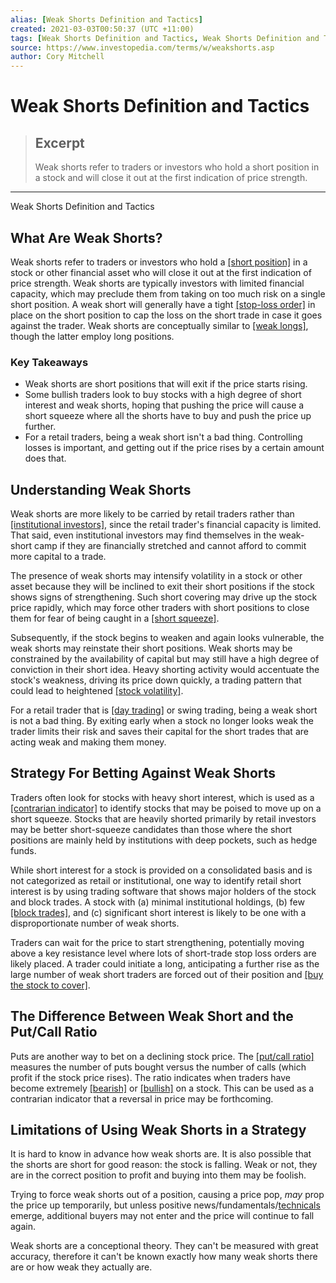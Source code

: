 ```yaml
---
alias: [Weak Shorts Definition and Tactics]
created: 2021-03-03T00:50:37 (UTC +11:00)
tags: [Weak Shorts Definition and Tactics, Weak Shorts Definition and Tactics]
source: https://www.investopedia.com/terms/w/weakshorts.asp
author: Cory Mitchell
---
```


# Weak Shorts Definition and Tactics

> ## Excerpt
> Weak shorts refer to traders or investors who hold a short position in a stock and will close it out at the first indication of price strength.

---

Weak Shorts Definition and Tactics
## What Are Weak Shorts?

Weak shorts refer to traders or investors who hold a [[short position]](https://www.investopedia.com/terms/s/short.asp) in a stock or other financial asset who will close it out at the first indication of price strength. Weak shorts are typically investors with limited financial capacity, which may preclude them from taking on too much risk on a single short position. A weak short will generally have a tight [[stop-loss order]](https://www.investopedia.com/terms/s/stop-lossorder.asp) in place on the short position to cap the loss on the short trade in case it goes against the trader. Weak shorts are conceptually similar to [[weak longs]](https://www.investopedia.com/terms/w/weaklongs.asp), though the latter employ long positions.

### Key Takeaways

-   Weak shorts are short positions that will exit if the price starts rising.
-   Some bullish traders look to buy stocks with a high degree of short interest and weak shorts, hoping that pushing the price will cause a short squeeze where all the shorts have to buy and push the price up further.
-   For a retail traders, being a weak short isn't a bad thing. Controlling losses is important, and getting out if the price rises by a certain amount does that.

## Understanding Weak Shorts

Weak shorts are more likely to be carried by retail traders rather than [[institutional investors]](https://www.investopedia.com/terms/i/institutionalinvestor.asp), since the retail trader's financial capacity is limited. That said, even institutional investors may find themselves in the weak-short camp if they are financially stretched and cannot afford to commit more capital to a trade.

The presence of weak shorts may intensify volatility in a stock or other asset because they will be inclined to exit their short positions if the stock shows signs of strengthening. Such short covering may drive up the stock price rapidly, which may force other traders with short positions to close them for fear of being caught in a [[short squeeze]](https://www.investopedia.com/terms/s/shortsqueeze.asp).

Subsequently, if the stock begins to weaken and again looks vulnerable, the weak shorts may reinstate their short positions. Weak shorts may be constrained by the availability of capital but may still have a high degree of conviction in their short idea. Heavy shorting activity would accentuate the stock's weakness, driving its price down quickly, a trading pattern that could lead to heightened [[stock volatility]](https://www.investopedia.com/terms/v/volatility.asp).

For a retail trader that is [[day trading]](https://www.investopedia.com/articles/trading/09/how-to-trade-for-a-living.asp) or swing trading, being a weak short is not a bad thing. By exiting early when a stock no longer looks weak the trader limits their risk and saves their capital for the short trades that are acting weak and making them money.

## Strategy For Betting Against Weak Shorts

Traders often look for stocks with heavy short interest, which is used as a [[contrarian indicator]](https://www.investopedia.com/terms/c/contrarian.asp) to identify stocks that may be poised to move up on a short squeeze. Stocks that are heavily shorted primarily by retail investors may be better short-squeeze candidates than those where the short positions are mainly held by institutions with deep pockets, such as hedge funds.

While short interest for a stock is provided on a consolidated basis and is not categorized as retail or institutional, one way to identify retail short interest is by using trading software that shows major holders of the stock and block trades. A stock with (a) minimal institutional holdings, (b) few [[block trades]](https://www.investopedia.com/terms/b/blocktrade.asp), and (c) significant short interest is likely to be one with a disproportionate number of weak shorts.

Traders can wait for the price to start strengthening, potentially moving above a key resistance level where lots of short-trade stop loss orders are likely placed. A trader could initiate a long, anticipating a further rise as the large number of weak short traders are forced out of their position and [[buy the stock to cover]](https://www.investopedia.com/terms/b/buytocover.asp).

## The Difference Between Weak Short and the Put/Call Ratio

Puts are another way to bet on a declining stock price. The [[put/call ratio]](https://www.investopedia.com/terms/p/putcallratio.asp) measures the number of puts bought versus the number of calls (which profit if the stock price rises). The ratio indicates when traders have become extremely [[bearish]](https://www.investopedia.com/terms/b/bear.asp) or [[bullish]](https://www.investopedia.com/terms/b/bull.asp) on a stock. This can be used as a contrarian indicator that a reversal in price may be forthcoming.

## Limitations of Using Weak Shorts in a Strategy

It is hard to know in advance how weak shorts are. It is also possible that the shorts are short for good reason: the stock is falling. Weak or not, they are in the correct position to profit and buying into them may be foolish.

Trying to force weak shorts out of a position, causing a price pop, _may_ prop the price up temporarily, but unless positive news/fundamentals/[technicals](https://www.investopedia.com/terms/t/technicalanalysis.asp) emerge, additional buyers may not enter and the price will continue to fall again.

Weak shorts are a conceptional theory. They can't be measured with great accuracy, therefore it can't be known exactly how many weak shorts there are or how weak they actually are.
